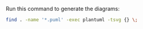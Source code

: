 Run this command to generate the diagrams:

```bash
find . -name '*.puml' -exec plantuml -tsvg {} \;
```
